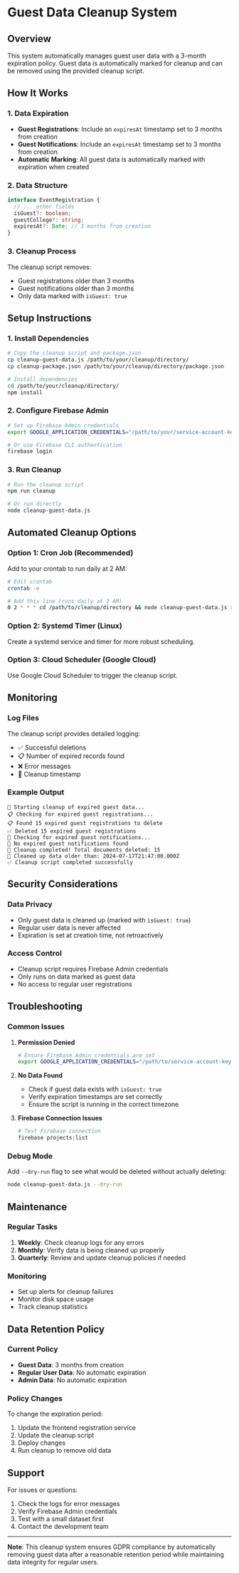 # Guest Data Cleanup System

## Overview
This system automatically manages guest user data with a 3-month expiration policy. Guest data is automatically marked for cleanup and can be removed using the provided cleanup script.

## How It Works

### 1. Data Expiration
- **Guest Registrations**: Include an `expiresAt` timestamp set to 3 months from creation
- **Guest Notifications**: Include an `expiresAt` timestamp set to 3 months from creation
- **Automatic Marking**: All guest data is automatically marked with expiration when created

### 2. Data Structure
```typescript
interface EventRegistration {
  // ... other fields
  isGuest?: boolean;
  guestCollege?: string;
  expiresAt?: Date; // 3 months from creation
}
```

### 3. Cleanup Process
The cleanup script removes:
- Guest registrations older than 3 months
- Guest notifications older than 3 months
- Only data marked with `isGuest: true`

## Setup Instructions

### 1. Install Dependencies
```bash
# Copy the cleanup script and package.json
cp cleanup-guest-data.js /path/to/your/cleanup/directory/
cp cleanup-package.json /path/to/your/cleanup/directory/package.json

# Install dependencies
cd /path/to/your/cleanup/directory/
npm install
```

### 2. Configure Firebase Admin
```bash
# Set up Firebase Admin credentials
export GOOGLE_APPLICATION_CREDENTIALS="/path/to/your/service-account-key.json"

# Or use Firebase CLI authentication
firebase login
```

### 3. Run Cleanup
```bash
# Run the cleanup script
npm run cleanup

# Or run directly
node cleanup-guest-data.js
```

## Automated Cleanup Options

### Option 1: Cron Job (Recommended)
Add to your crontab to run daily at 2 AM:
```bash
# Edit crontab
crontab -e

# Add this line (runs daily at 2 AM)
0 2 * * * cd /path/to/cleanup/directory && node cleanup-guest-data.js >> /var/log/guest-cleanup.log 2>&1
```

### Option 2: Systemd Timer (Linux)
Create a systemd service and timer for more robust scheduling.

### Option 3: Cloud Scheduler (Google Cloud)
Use Google Cloud Scheduler to trigger the cleanup script.

## Monitoring

### Log Files
The cleanup script provides detailed logging:
- ✅ Successful deletions
- 📋 Number of expired records found
- ❌ Error messages
- 📅 Cleanup timestamp

### Example Output
```
🧹 Starting cleanup of expired guest data...
📋 Checking for expired guest registrations...
📋 Found 15 expired guest registrations to delete
✅ Deleted 15 expired guest registrations
🔔 Checking for expired guest notifications...
🔔 No expired guest notifications found
🎉 Cleanup completed! Total documents deleted: 15
📅 Cleaned up data older than: 2024-07-17T21:47:00.000Z
✅ Cleanup script completed successfully
```

## Security Considerations

### Data Privacy
- Only guest data is cleaned up (marked with `isGuest: true`)
- Regular user data is never affected
- Expiration is set at creation time, not retroactively

### Access Control
- Cleanup script requires Firebase Admin credentials
- Only runs on data marked as guest data
- No access to regular user registrations

## Troubleshooting

### Common Issues

1. **Permission Denied**
   ```bash
   # Ensure Firebase Admin credentials are set
   export GOOGLE_APPLICATION_CREDENTIALS="/path/to/service-account-key.json"
   ```

2. **No Data Found**
   - Check if guest data exists with `isGuest: true`
   - Verify expiration timestamps are set correctly
   - Ensure the script is running in the correct timezone

3. **Firebase Connection Issues**
   ```bash
   # Test Firebase connection
   firebase projects:list
   ```

### Debug Mode
Add `--dry-run` flag to see what would be deleted without actually deleting:
```bash
node cleanup-guest-data.js --dry-run
```

## Maintenance

### Regular Tasks
1. **Weekly**: Check cleanup logs for any errors
2. **Monthly**: Verify data is being cleaned up properly
3. **Quarterly**: Review and update cleanup policies if needed

### Monitoring
- Set up alerts for cleanup failures
- Monitor disk space usage
- Track cleanup statistics

## Data Retention Policy

### Current Policy
- **Guest Data**: 3 months from creation
- **Regular User Data**: No automatic expiration
- **Admin Data**: No automatic expiration

### Policy Changes
To change the expiration period:
1. Update the frontend registration service
2. Update the cleanup script
3. Deploy changes
4. Run cleanup to remove old data

## Support

For issues or questions:
1. Check the logs for error messages
2. Verify Firebase Admin credentials
3. Test with a small dataset first
4. Contact the development team

---

**Note**: This cleanup system ensures GDPR compliance by automatically removing guest data after a reasonable retention period while maintaining data integrity for regular users.

